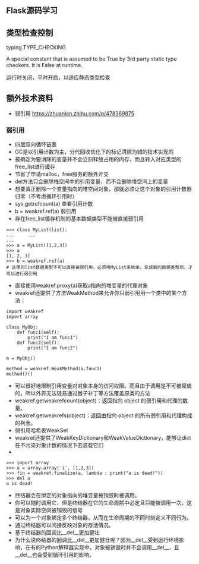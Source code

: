 ## Flask源码学习

## 类型检查控制

typing.TYPE_CHECKING

A special constant that is assumed to be True by 3rd party static type checkers. It is False at runtime.

运行时关闭，平时开启，以适应静态类型检查

## 额外技术资料

- 弱引用 https://zhuanlan.zhihu.com/p/478369875

### 弱引用

- 四层双向循环链表
- GC是以引用计数为主，分代回收优化下的标记清除为辅的技术实现的
- 被确定为要消除的变量并不会立刻释放占用的内存，而且转入对应类型的free_list进行缓存
- 节省了申请malloc，free服务的额外开支
- del方法只会删除栈空间中的引用变量，而不会删除堆空间上的变量
- 想要真正删除一个变量指向的堆空间对象，那就必须让这个对象的引用计数器归零（不考虑循环引用时）
- sys.getrefcount(a) 查看引用计数
- b = weakref.ref(a) 弱引用
- 存在free_list缓存机制的基本数据类型不能被直接弱引用
```
>>> class MyList(list):
...     ...
...
>>> a = MyList([1,2,3])
>>> a
[1, 2, 3]
>>> b = weakref.ref(a)
# 这里的list数据类型不可以直接被弱引用，必须用MyList来继承，变成新的数据类型后，才可以进行弱引用
```
- 直接使用weakref.proxy(a)获取a指向的堆变量的代理对象
- weakref还提供了方法WeakMethod来允许你只弱引用用一个类中的某个方法：
```
import weakref
import array

class MyObj:
    def func1(self):
        print("I am func1")
    def func2(self):
        print("I am func2")

a = MyObj()

method = weakref.WeakMethod(a.func1)
method()()
```
- 可以很好地限制引用变量对对象本身的访问权限。而且由于调用是不可被赋值的，所以外界无法轻易通过猴子补丁等方法覆盖原类的方法
- weakref.getweakrefcount(object)：返回指向 object 的弱引用和代理的数量。
- weakref.getweakrefs(object)：返回由指向 object 的所有弱引用和代理构成的列表。
- 弱引用哈希表WeakSet
- weakref还提供了WeakKeyDictionary和WeakValueDictionary，能够让dict在不污染对象计数的情况下去装载它们
- 
```
>>> import array
>>> a = array.array('i', [1,2,3])
>>> fin = weakref.finalize(a, lambda : print("a is dead!"))
>>> del a
a is dead!
``` 
  
- 终结器会在绑定的对象指向的堆变量被销毁时被调用。
- 你可以随时调用它，但是终结器在它的生命周期中必定且只能被调用一次，这是对象实际空间被销毁的信号
- 可以为一个对象绑定多个终结器，从而在生命周期的不同时刻定义不同行为。
- 通过终结器可以间接反映对象的存活情况。
- 基于终结器的回调比__del__更加健壮
- 为什么说终结器的回调比__del__更加健壮呢？因为__del__受到运行环境影响，在有的Python解释器实现中，对象被销毁时并不会调用__del__，且__del__也会受到循环引用的影响。

### 